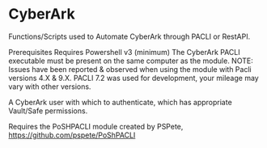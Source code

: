 # CyberArk
Functions/Scripts used to Automate CyberArk through PACLI or RestAPI.

Prerequisites
Requires Powershell v3 (minimum)
The CyberArk PACLI executable must be present on the same computer as the module.
NOTE: Issues have been reported & observed when using the module with Pacli versions 4.X & 9.X.
PACLI 7.2 was used for development, your mileage may vary with other versions.

A CyberArk user with which to authenticate, which has appropriate Vault/Safe permissions.

Requires the PoSHPACLI module created by PSPete, https://github.com/pspete/PoShPACLI

